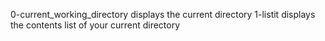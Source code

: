 0-current_working_directory displays the current directory
1-listit displays  the contents list of your current directory
